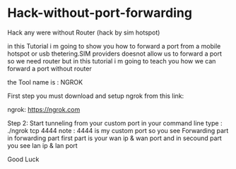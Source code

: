 # Hack-without-port-forwarding
Hack any were without Router (hack by sim hotspot)

in this Tutorial i m going to show you how to forward a port
from a mobile hotspot or usb thetering.SIM providers
doesnot allow us to forward a port so we need router 
but in this tutorial i m going to teach you how we can forward a port without router

the Tool name is : NGROK

First step you must download and setup ngrok from this link:

ngrok: https://ngrok.com

Step 2: Start tunneling from your custom port
in your command line type : ./ngrok tcp 4444
note : 4444 is my custom port 
so you see Forwarding part 
in forwarding part first part is your wan ip & wan port and in secound part you see lan ip & lan port

Good Luck
